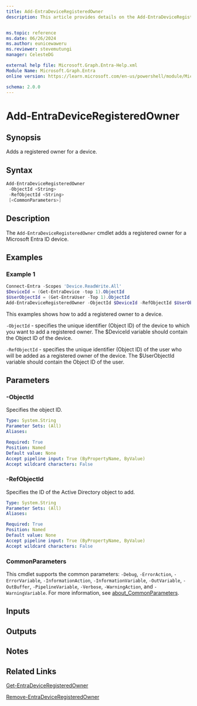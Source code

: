 ```yaml
---
title: Add-EntraDeviceRegisteredOwner
description: This article provides details on the Add-EntraDeviceRegisteredOwner command.


ms.topic: reference
ms.date: 06/26/2024
ms.author: eunicewaweru
ms.reviewer: stevemutungi
manager: CelesteDG

external help file: Microsoft.Graph.Entra-Help.xml
Module Name: Microsoft.Graph.Entra
online version: https://learn.microsoft.com/en-us/powershell/module/Microsoft.Graph.Entra/Add-EntraDeviceRegisteredOwner

schema: 2.0.0
---
```


# Add-EntraDeviceRegisteredOwner

## Synopsis

Adds a registered owner for a device.

## Syntax

```powershell
Add-EntraDeviceRegisteredOwner 
 -ObjectId <String> 
 -RefObjectId <String> 
 [<CommonParameters>]
```

## Description

The `Add-EntraDeviceRegisteredOwner` cmdlet adds a registered owner for a Microsoft Entra ID device.

## Examples

### Example 1

```powershell
Connect-Entra -Scopes 'Device.ReadWrite.All'
$DeviceId = (Get-EntraDevice -top 1).ObjectId
$UserObjectId = (Get-EntraUser -Top 1).ObjectId
Add-EntraDeviceRegisteredOwner -ObjectId $DeviceId -RefObjectId $UserObjectId
```

This examples shows how to add a registered owner to a device.

`-ObjectId` - specifies the unique identifier (Object ID) of the device to which you want to add a registered owner. The $DeviceId variable should contain the Object ID of the device.

`-RefObjectId` - specifies the unique identifier (Object ID) of the user who will be added as a registered owner of the device. The $UserObjectId variable should contain the Object ID of the user.

## Parameters

### -ObjectId

Specifies the object ID.

```yaml
Type: System.String
Parameter Sets: (All)
Aliases:

Required: True
Position: Named
Default value: None
Accept pipeline input: True (ByPropertyName, ByValue)
Accept wildcard characters: False
```

### -RefObjectId

Specifies the ID of the Active Directory object to add.

```yaml
Type: System.String
Parameter Sets: (All)
Aliases:

Required: True
Position: Named
Default value: None
Accept pipeline input: True (ByPropertyName, ByValue)
Accept wildcard characters: False
```

### CommonParameters

This cmdlet supports the common parameters: `-Debug`, `-ErrorAction`, `-ErrorVariable`, `-InformationAction`, `-InformationVariable`, `-OutVariable`, `-OutBuffer`, `-PipelineVariable`, `-Verbose`, `-WarningAction`, and `-WarningVariable`. For more information, see [about_CommonParameters](https://go.microsoft.com/fwlink/?LinkID=113216).

## Inputs

## Outputs

## Notes

## Related Links

[Get-EntraDeviceRegisteredOwner](Get-EntraDeviceRegisteredOwner.md)

[Remove-EntraDeviceRegisteredOwner](Remove-EntraDeviceRegisteredOwner.md)
